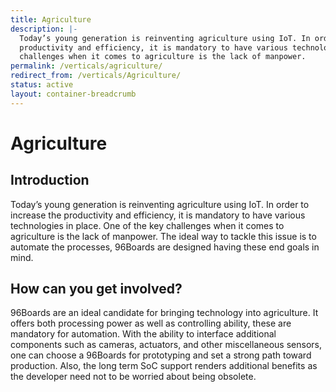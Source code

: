 ```yaml
---
title: Agriculture
description: |-
  Today’s young generation is reinventing agriculture using IoT. In order to increase the
  productivity and efficiency, it is mandatory to have various technologies in place. One of the key
  challenges when it comes to agriculture is the lack of manpower.
permalink: /verticals/agriculture/
redirect_from: /verticals/Agriculture/
status: active
layout: container-breadcrumb
---
```


# Agriculture

## Introduction

Today’s young generation is reinventing agriculture using IoT. In order to increase the productivity and efficiency, it is mandatory to have various technologies in place. One of the key challenges when it comes to agriculture is the lack of manpower. The ideal way to tackle this issue is to automate the processes, 96Boards are designed having these end goals in mind.

## How can you get involved?

96Boards are an ideal candidate for bringing technology into agriculture. It offers both processing power as well as controlling ability, these are mandatory for automation. With the ability to interface additional components such as cameras, actuators, and other miscellaneous sensors, one can choose a 96Boards for prototyping and set a strong path toward production. Also, the long term SoC support renders additional benefits as the developer need not to be worried about being obsolete.
